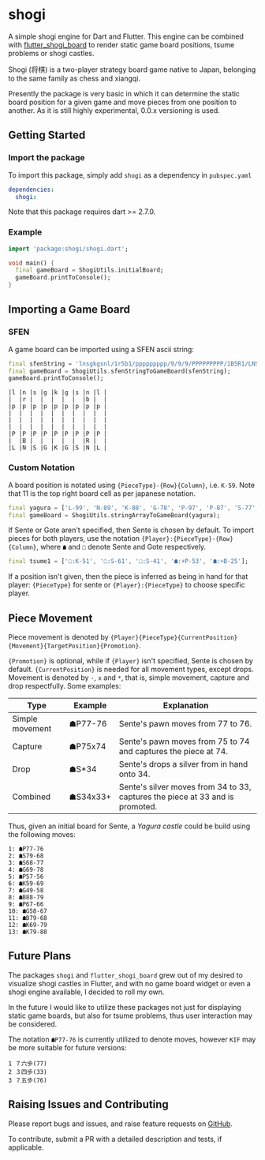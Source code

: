# shogi

A simple shogi engine for Dart and Flutter. This engine can be combined with [flutter_shogi_board](https://github.com/defuncart/flutter_shogi_board) to render static game board positions, tsume problems or shogi castles.

Shogi (将棋) is a two-player strategy board game native to Japan, belonging to the same family as chess and xiangqi.

Presently the package is very basic in which it can determine the static board position for a given game and move pieces from one position to another. As it is still highly experimental, 0.0.x versioning is used.

## Getting Started

### Import the package

To import this package, simply add `shogi` as a dependency in `pubspec.yaml`

```yaml
dependencies:
  shogi:
```

Note that this package requires dart >= 2.7.0.

### Example

```dart
import 'package:shogi/shogi.dart';

void main() {
  final gameBoard = ShogiUtils.initialBoard;
  gameBoard.printToConsole();
}
```

## Importing a Game Board

### SFEN

A game board can be imported using a SFEN ascii string:

```dart
final sfenString = 'lnsgkgsnl/1r5b1/ppppppppp/9/9/9/PPPPPPPPP/1B5R1/LNSGKGSNL b -';
final gameBoard = ShogiUtils.sfenStringToGameBoard(sfenString);
gameBoard.printToConsole();
```

```
|l |n |s |g |k |g |s |n |l |
|  |r |  |  |  |  |  |b |  |
|p |p |p |p |p |p |p |p |p |
|  |  |  |  |  |  |  |  |  |
|  |  |  |  |  |  |  |  |  |
|  |  |  |  |  |  |  |  |  |
|P |P |P |P |P |P |P |P |P |
|  |B |  |  |  |  |  |R |  |
|L |N |S |G |K |G |S |N |L |
```

### Custom Notation

A board position is notated using `{PieceType}-{Row}{Column}`, i.e. `K-59`. Note that 11 is the top right board cell as per japanese notation.

```dart
final yagura = ['L-99', 'N-89', 'K-88', 'G-78', 'P-97', 'P-87', 'S-77', 'G-67', 'P-76', 'P-66', 'P-56'];
final gameBoard = ShogiUtils.stringArrayToGameBoard(yagura);
```

If Sente or Gote aren't specified, then Sente is chosen by default. To import pieces for both players, use the notation `{Player}:{PieceType}-{Row}{Column}`, where `☗` and `☖` denote Sente and Gote respectively.

```dart
final tsume1 = ['☖:K-51', '☖:S-61', '☖:S-41', '☗:+P-53', '☗:+B-25'];
```

If a position isn't given, then the piece is inferred as being in hand for that player: `{PieceType}` for sente or `{Player}:{PieceType}` to choose specific player.

## Piece Movement

Piece movement is denoted by `{Player}{PieceType}{CurrentPosition}{Movement}{TargetPosition}{Promotion}`. 

`{Promotion}` is optional, while if `{Player}` isn't specified, Sente is chosen by default. `{CurrentPosition}` is needed for all movement types, except drops. Movement is denoted by `-`, `x` and `*`, that is, simple movement, capture and drop respectfully. Some examples:
 
| Type            | Example  | Explanation                                                                   |
|-----------------|----------|-------------------------------------------------------------------------------|
| Simple movement | ☗P77-76  | Sente's pawn moves from 77 to 76.                                             |
| Capture         | ☗P75x74  | Sente's pawn moves from 75 to 74 and captures the piece at 74.                |
| Drop            | ☗S*34    | Sente's drops a silver from in hand onto 34.                                  |
| Combined        | ☗S34x33+ | Sente's silver moves from 34 to 33, captures the piece at 33 and is promoted. |

Thus, given an initial board for Sente, a *Yagura castle* could be build using the following moves:

```
1: ☗P77-76
2: ☗S79-68
3: ☗S68-77
4: ☗G69-78
5: ☗P57-56
6: ☗K59-69
7: ☗G49-58
8: ☗B88-79
9: ☗P67-66
10: ☗G58-67
11: ☗B79-68
12: ☗K69-79
13: ☗K79-88
```

## Future Plans

The packages `shogi` and `flutter_shogi_board` grew out of my desired to visualize shogi castles in Flutter, and with no game board widget or even a shogi engine available, I decided to roll my own.

In the future I would like to utilize these packages not just for displaying static game boards, but also for tsume problems, thus user interaction may be considered.

The notation `☗P77-76` is currently utilized to denote moves, however `KIF` may be more suitable for future versions:

```
1 ７六歩(77)
2 ３四歩(33)
3 ７五歩(76)
```

## Raising Issues and Contributing

Please report bugs and issues, and raise feature requests on [GitHub](https://github.com/defuncart/flutter_shogi_board/issues).

To contribute, submit a PR with a detailed description and tests, if applicable.
